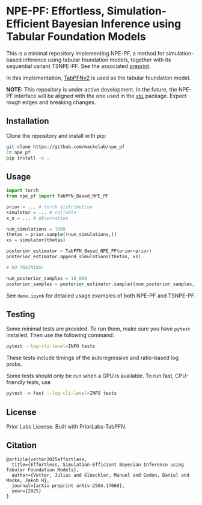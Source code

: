 # NPE-PF: Effortless, Simulation-Efficient Bayesian Inference using Tabular Foundation Models

This is a minimal repository implementing NPE-PF, a method for simulation-based inference using tabular foundation models, together with its sequential variant TSNPE-PF. See the associated [preprint](https://arxiv.org/abs/2504.17660).

In this implementation, [TabPFNv2](https://github.com/PriorLabs/TabPFN) is used as the tabular foundation model.

**NOTE:** This repository is under active development. In the future, the NPE-PF interface will be aligned with the one used in the [`sbi`](https://github.com/sbi-dev/sbi) package. Expect rough edges and breaking changes.

## Installation

Clone the repository and install with pip:

```bash
git clone https://github.com/mackelab/npe_pf
cd npe_pf
pip install -e .
```

## Usage

```python
import torch
from npe_pf import TabPFN_Based_NPE_PF

prior = ... # torch distribution
simulator = ... # callable
x_o = ... # observation

num_simulations = 1000
thetas = prior.sample((num_simulations,))
xs = simulator(thetas)

posterior_estimator = TabPFN_Based_NPE_PF(prior=prior)
posterior_estimator.append_simulations(thetas, xs)

# NO TRAINING!

num_posterior_samples = 10_000
posterior_samples = posterior_estimator.sample((num_posterior_samples,), x=x_o)
```

See `demo.ipynb` for detailed usage examples of both NPE-PF and TSNPE-PF.

## Testing

Some minimal tests are provided. To run them, make sure you have `pytest` installed. Then use the following command:
```bash
pytest --log-cli-level=INFO tests
```
These tests include timings of the autoregressive and ratio-based log probs.

Some tests should only be run when a GPU is available.
To run fast, CPU-friendly tests, use
```bash
pytest -m fast --log-cli-level=INFO tests
```

## License

Prior Labs License. Built with PriorLabs-TabPFN.

## Citation
```
@article{vetter2025effortless,
  title={Effortless, Simulation-Efficient Bayesian Inference using Tabular Foundation Models},
  author={Vetter, Julius and Gloeckler, Manuel and Gedon, Daniel and Macke, Jakob H},
  journal={arXiv preprint arXiv:2504.17660},
  year={2025}
}
```
